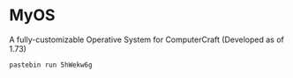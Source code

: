 # MyOS
A fully-customizable Operative System for ComputerCraft (Developed as of 1.73)

    pastebin run 5hWekw6g

